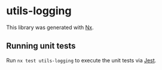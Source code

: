 # utils-logging

This library was generated with [Nx](https://nx.dev).

## Running unit tests

Run `nx test utils-logging` to execute the unit tests via [Jest](https://jestjs.io).
